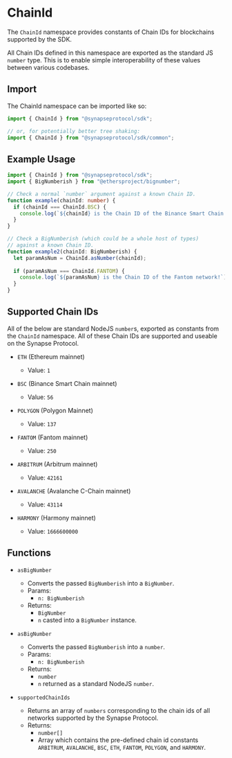 # ChainId

The `ChainId` namespace provides constants of Chain IDs for blockchains supported by the SDK.

All Chain IDs defined in this namespace are exported as the standard JS `number` type. This is to enable simple interoperability of these values between various codebases. 

## Import
The ChainId namespace can be imported like so:

```typescript
import { ChainId } from "@synapseprotocol/sdk";

// or, for potentially better tree shaking:
import { ChainId } from "@synapseprotocol/sdk/common";
```

## Example Usage
```typescript
import { ChainId } from "@synapseprotocol/sdk";
import { BigNumberish } from "@ethersproject/bignumber";

// Check a normal `number` argument against a known Chain ID.
function example(chainId: number) {
  if (chainId === ChainId.BSC) {
    console.log(`${chainId} is the Chain ID of the Binance Smart Chain!`);
  }
}

// Check a BigNumberish (which could be a whole host of types)
// against a known Chain ID.
function example2(chainId: BigNumberish) {
  let paramAsNum = ChainId.asNumber(chainId);
  
  if (paramAsNum === ChainId.FANTOM) {
    console.log(`${paramAsNum} is the Chain ID of the Fantom network!`);
  }
}
```

## Supported Chain IDs

All of the below are standard NodeJS `number`s, exported as constants from the `ChainId` namespace. All of these Chain IDs
are supported and useable on the Synapse Protocol.

- `ETH` (Ethereum mainnet)
  - Value: `1`

- `BSC` (Binance Smart Chain mainnet)
  - Value: `56`

- `POLYGON` (Polygon Mainnet)
  - Value: `137`

- `FANTOM` (Fantom mainnet)
  - Value: `250`

- `ARBITRUM` (Arbitrum mainnet)
  - Value: `42161`
  
- `AVALANCHE` (Avalanche C-Chain mainnet)
  - Value: `43114`
  
- `HARMONY` (Harmony mainnet)
  - Value: `1666600000`

## Functions

- `asBigNumber`
  - Converts the passed `BigNumberish` into a `BigNumber`. 
  - Params:
    - `n: BigNumberish`
  - Returns: 
    - `BigNumber`
    - `n` casted into a `BigNumber` instance.

- `asBigNumber`
  - Converts the passed `BigNumberish` into a `number`. 
  - Params:
    - `n: BigNumberish`
  - Returns: 
    - `number`
    - `n` returned as a standard NodeJS `number`.

- `supportedChainIds`
  - Returns an array of `numbers` corresponding to the chain ids of all networks supported by the Synapse Protocol.
  - Returns:
    - `number[]`
    - Array which contains the pre-defined chain id constants `ARBITRUM`, `AVALANCHE`, `BSC`, `ETH`, `FANTOM`, `POLYGON`, and `HARMONY`.